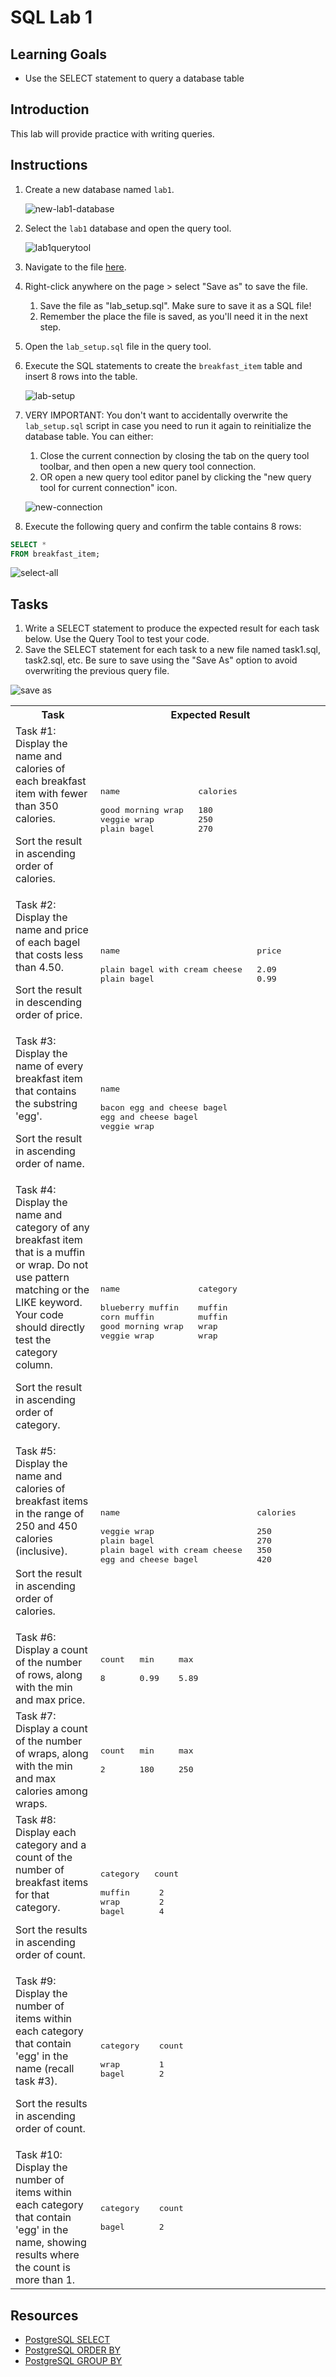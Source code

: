 # SQL Lab 1

## Learning Goals

- Use the SELECT statement to query a database table

## Introduction

This lab will provide practice with writing queries.

## Instructions

1. Create a new database named `lab1`.

   ![new-lab1-database](https://curriculum-content.s3.amazonaws.com/pe-mod-3/sql-lab1/pgAdmin-create-lab1-database.png)

2. Select the `lab1` database and open the query tool.

   ![lab1querytool](https://curriculum-content.s3.amazonaws.com/pe-mod-3/sql-lab1/pgAdmin-query-tool-view-3.png)

3. Navigate to the file [here](https://raw.githubusercontent.com/learn-co-curriculum/devops-m3-sql-lab-1/main/lab_setup.sql).
4. Right-click anywhere on the page > select "Save as" to save the file.
   1. Save the file as "lab_setup.sql". Make sure to save it as a SQL file!
   2. Remember the place the file is saved, as you'll need it in the next step.

5. Open the `lab_setup.sql` file in the query tool.
6. Execute the SQL statements to create the `breakfast_item` table and insert 8
   rows into the table.

   ![lab-setup](https://curriculum-content.s3.amazonaws.com/pe-mod-3/sql-lab1/pgAdmin-execute-query-3.png)

7. VERY IMPORTANT: You don't want to accidentally overwrite the `lab_setup.sql`
   script in case you need to run it again to reinitialize the database table.
   You can either:
   1. Close the current connection by closing the tab on the query tool
      toolbar, and then open a new query tool connection.
   2. OR open a new query tool editor panel by clicking the "new query tool
      for current connection" icon.

   ![new-connection](https://curriculum-content.s3.amazonaws.com/pe-mod-3/sql-lab1/pgAdmin-new-querytool.png)

8. Execute the following query and confirm the table contains 8 rows:

```sql
SELECT *
FROM breakfast_item;
```

![select-all](https://curriculum-content.s3.amazonaws.com/pe-mod-3/sql-lab1/pgAdmin-select-all-breakfast.png)

## Tasks

1. Write a SELECT statement to produce the expected result for each task below.
   Use the Query Tool to test your code.
2. Save the SELECT statement for each task to a new file named task1.sql,
   task2.sql, etc.
   Be sure to save using the "Save As" option to avoid overwriting the previous
   query file.

![save as](https://curriculum-content.s3.amazonaws.com/6036/sql_lab_1/saveas.png)

<table>
<tr>
<th>
Task
</th>
<th>
Expected Result
</th>
</tr>

<tr>
<td>
Task #1: Display the name and calories
of each breakfast item with fewer than
350 calories.  

Sort the result in
ascending order of calories.

</td>
<td>

<pre>
name                calories

good morning wrap   180
veggie wrap         250
plain bagel         270
</pre>

</td>
</tr>

<tr>
<td>
Task #2: Display the name and price
of each bagel that costs less than 4.50.  

Sort the result in
descending order of price.

</td>
<td>

<pre>
name                            price

plain bagel with cream cheese   2.09
plain bagel                     0.99
</pre>

</td>
</tr>

<tr>
<td>
Task #3: Display the name of
every breakfast item that contains
the substring 'egg'. 

Sort the result in
ascending order of name.

</td>
<td>

<pre>
name

bacon egg and cheese bagel
egg and cheese bagel
veggie wrap
</pre>

</td>
</tr>

<tr>
<td>
Task #4: Display the name and
category of any breakfast item
that is a muffin or wrap.  Do
not use pattern matching or the
LIKE keyword. Your code should directly
test the category column.

Sort the result in
ascending order of category.

</td>
<td>

<pre>
name                category                 

blueberry muffin    muffin
corn muffin         muffin
good morning wrap   wrap
veggie wrap         wrap
</pre>

</td>
</tr>

<tr>
<td>
Task #5: Display the name and calories
of breakfast items in the range
of 250 and 450 calories (inclusive).

Sort the result in
ascending order of calories.

</td>
<td>

<pre>
name                            calories

veggie wrap                     250
plain bagel                     270
plain bagel with cream cheese   350
egg and cheese bagel            420
</pre>

</td>
</tr>

<tr>
<td>
Task #6: Display a count of the number
of rows, along with the min and max price.

</td>
<td>

<pre>
count   min     max

8       0.99    5.89
</pre>

</td>
</tr>

<tr>
<td>
Task #7: Display a count of the number
of wraps, along with the min and max calories
among wraps.

</td>
<td>

<pre>
count   min     max

2       180     250
</pre>

</td>
</tr>

<tr>
<td>
Task #8: Display each category and a count
of the number of breakfast items for that category.

Sort the results in ascending order of count.

</td>
<td>

<pre>
category   count

muffin      2
wrap        2
bagel       4
</pre>

</td>
</tr>

<tr>
<td>
Task #9: Display the number of items
within each category that contain 
'egg' in the name  (recall task #3).

Sort the results in ascending order of count.

</td>
<td>

<pre>
category    count

wrap        1
bagel       2
</pre>

</td>
</tr>

<tr>
<td>
Task #10: Display the number of items
within each category that contain 
'egg' in the name, showing results
where the count is more than 1.


</td>
<td>

<pre>
category    count

bagel       2
</pre>

</td>
</tr>

</table>

## Resources

- [PostgreSQL SELECT](https://www.postgresql.org/docs/current/sql-select.html)
- [PostgreSQL ORDER BY](https://www.postgresqltutorial.com/postgresql-tutorial/postgresql-order-by/)
- [PostgreSQL GROUP BY](https://www.postgresqltutorial.com/postgresql-tutorial/postgresql-group-by/)  
